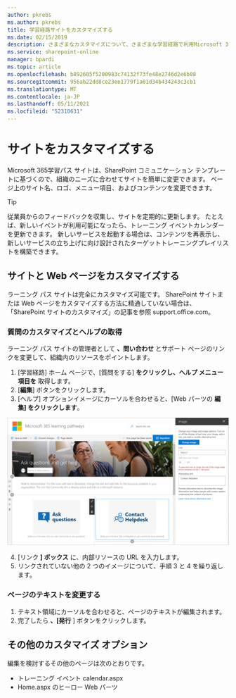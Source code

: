 ```yaml
---
author: pkrebs
ms.author: pkrebs
title: 学習経路サイトをカスタマイズする
ms.date: 02/15/2019
description: さまざまなカスタマイズについて、さまざまな学習経路で利用Microsoft 365学ぶ
ms.service: sharepoint-online
manager: bpardi
ms.topic: article
ms.openlocfilehash: b892605f5200983c74132f73fe48e2746d2e6b08
ms.sourcegitcommit: 956ab22dd8ce23ee1779f1a01d34b434243c3cb1
ms.translationtype: MT
ms.contentlocale: ja-JP
ms.lasthandoff: 05/11/2021
ms.locfileid: "52310631"
---
```

# <a name="customize-the-site"></a>サイトをカスタマイズする

Microsoft 365学習パス サイトは、SharePoint コミュニケーション テンプレートに基づくので、組織のニーズに合わせてサイトを簡単に変更できます。 ページ上のサイト名、ロゴ、メニュー項目、およびコンテンツを変更できます。 

> [!TIP]
> 従業員からのフィードバックを収集し、サイトを定期的に更新します。 たとえば、新しいイベントが利用可能になったら、トレーニング イベントカレンダーを更新できます。 新しいサービスを起動する場合は、コンテンツを再表示し、新しいサービスの立ち上げに向け設計されたターゲットトレーニングプレイリストを構築できます。 

## <a name="customize-the-site-and-web-pages"></a>サイトと Web ページをカスタマイズする

ラーニング パス サイトは完全にカスタマイズ可能です。 SharePoint サイトまたは Web ページをカスタマイズする方法に精通していない場合は、「SharePoint サイトのカスタマイズ」[](https://support.office.com/article/customize-your-sharepoint-site-320b43e5-b047-4fda-8381-f61e8ac7f59b)の記事を参照 support.office.com。 

### <a name="customize-ask-questions-and-get-help"></a>質問のカスタマイズとヘルプの取得

ラーニング パス サイトの管理者として **、問い合わせ** とサポート ページのリンクを変更して、組織内のリソースをポイントします。 

1.  [学習経路] ホーム ページで、[質問をする] **をクリックし、ヘルプ メニュー項目を** 取得します。
2.  [**編集**] ボタンをクリックします。
3.  [ヘルプ] オプションイメージにカーソルを合わせると、[Web パーツの **編集] をクリックします**。

![cg-edithelp.png](media/cg-edithelp.png)

4.  [リンク **] ボックス** に、内部リソースの URL を入力します。 
5.  リンクされていない他の 2 つのイメージについて、手順 3 と 4 を繰り返します。

### <a name="change-the-text-on-the-page"></a>ページのテキストを変更する

1. テキスト領域にカーソルを合わせると、ページのテキストが編集されます。 
2. 完了したら **、[発行** ] ボタンをクリックします。

## <a name="other-customization-options"></a>その他のカスタマイズ オプション
編集を検討するその他のページは次のとおりです。

- トレーニング イベント calendar.aspx
- Home.aspx のヒーロー Web パーツ

